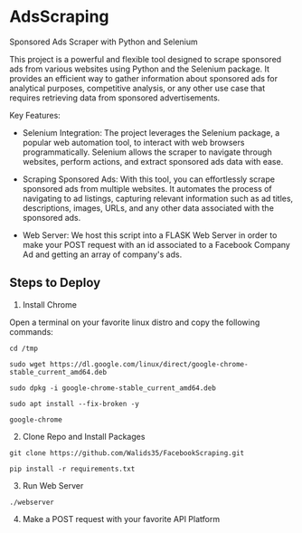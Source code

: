 # AdsScraping
Sponsored Ads Scraper with Python and Selenium

This project is a powerful and flexible tool designed to scrape sponsored ads from various websites using Python and the Selenium package. It provides an efficient way to gather information about sponsored ads for analytical purposes, competitive analysis, or any other use case that requires retrieving data from sponsored advertisements.

Key Features:

- Selenium Integration: The project leverages the Selenium package, a popular web automation tool, to interact with web browsers programmatically. Selenium allows the scraper to navigate through websites, perform actions, and extract sponsored ads data with ease.

- Scraping Sponsored Ads: With this tool, you can effortlessly scrape sponsored ads from multiple websites. It automates the process of navigating to ad listings, capturing relevant information such as ad titles, descriptions, images, URLs, and any other data associated with the sponsored ads.

- Web Server: We host this script into a FLASK Web Server in order to make your POST request with an id associated to a Facebook Company Ad and getting an array of company's ads.

## Steps to Deploy

1. Install Chrome

Open a terminal on your favorite linux distro and copy the following commands:

`cd /tmp`

`sudo wget https://dl.google.com/linux/direct/google-chrome-stable_current_amd64.deb`

`sudo dpkg -i google-chrome-stable_current_amd64.deb`

`sudo apt install --fix-broken -y`

`google-chrome`

2. Clone Repo and Install Packages

`git clone https://github.com/Walids35/FacebookScraping.git`

`pip install -r requirements.txt`

3. Run Web Server

`./webserver`

4. Make a POST request with your favorite API Platform
